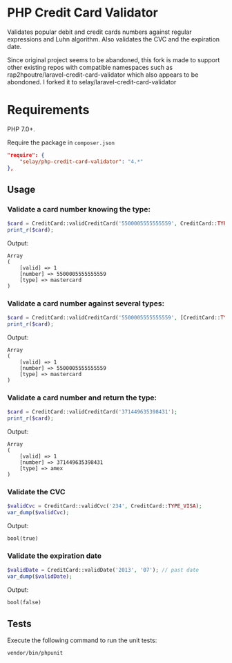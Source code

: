 # PHP Credit Card Validator


Validates popular debit and credit cards numbers against regular expressions and Luhn algorithm.
Also validates the CVC and the expiration date.

Since original project seems to be abandoned, this fork is made to support other existing repos with compatible namespaces such as rap2hpoutre/laravel-credit-card-validator which also appears to be abondoned. I forked it to selay/laravel-credit-card-validator

# Requirements
PHP 7.0+. 

Require the package in `composer.json`

```json
"require": {
    "selay/php-credit-card-validator": "4.*"
},
```
## Usage

### Validate a card number knowing the type:

```php
$card = CreditCard::validCreditCard('5500005555555559', CreditCard::TYPE_MASTERCARD);
print_r($card);
```

Output:

```
Array
(
    [valid] => 1
    [number] => 5500005555555559
    [type] => mastercard
)
```

### Validate a card number against several types:

```php
$card = CreditCard::validCreditCard('5500005555555559', [CreditCard::TYPE_VISA, CreditCard::TYPE_MASTERCARD]);
print_r($card);
```

Output:

```
Array
(
    [valid] => 1
    [number] => 5500005555555559
    [type] => mastercard
)
```

### Validate a card number and return the type:

```php
$card = CreditCard::validCreditCard('371449635398431');
print_r($card);
```

Output:

```
Array
(
    [valid] => 1
    [number] => 371449635398431
    [type] => amex
)
```

### Validate the CVC

```php
$validCvc = CreditCard::validCvc('234', CreditCard::TYPE_VISA);
var_dump($validCvc);
```

Output:

```
bool(true)
```

### Validate the expiration date

```php
$validDate = CreditCard::validDate('2013', '07'); // past date
var_dump($validDate);
```

Output:

```
bool(false)
```

## Tests

Execute the following command to run the unit tests:

    vendor/bin/phpunit
